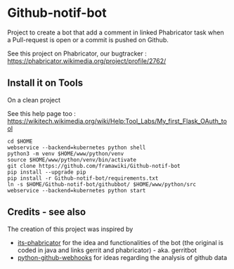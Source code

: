 # Github-notif-bot

Project to create a bot that add a comment in linked Phabricator task when a Pull-request is open or a commit is pushed on Github.

See this project on Phabricator, our bugtracker : https://phabricator.wikimedia.org/project/profile/2762/

## Install it on Tools

On a clean project

See this help page too : https://wikitech.wikimedia.org/wiki/Help:Tool_Labs/My_first_Flask_OAuth_tool

```
cd $HOME
webservice --backend=kubernetes python shell
python3 -m venv $HOME/www/python/venv
source $HOME/www/python/venv/bin/activate
git clone https://github.com/framawiki/Github-notif-bot
pip install --upgrade pip
pip install -r Github-notif-bot/requirements.txt
ln -s $HOME/Github-notif-bot/githubbot/ $HOME/www/python/src
webservice --backend=kubernetes python start
```

## Credits - see also

The creation of this project was inspired by 

- [its-phabricator](https://gerrit-review.googlesource.com/admin/repos/plugins%2Fits-phabricator) for the idea and functionalities of the bot (the original is coded in java and links gerrit and phabricator) - aka. gerritbot
- [python-github-webhooks](https://github.com/carlos-jenkins/python-github-webhooks/) for ideas regarding the analysis of github data
